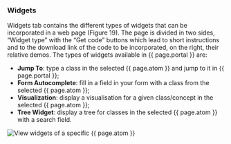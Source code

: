 ### Widgets
Widgets tab contains the different types of widgets that can be incorporated in a web page   (Figure 19). The page is divided in two sides, “Widget type” with the “Get code” buttons which lead to short instructions and to the download link of the code to be incorporated, on the right, their relative  demos. 
The types of widgets available in {{ page.portal }} are:
- **Jump To**: type a class in the selected {{ page.atom }} and jump to it in {{ page.portal }};
- **Form Autocomplete**: fill in a field in your form with a class from the selected {{ page.atom }}; 
- **Visualization**: display a visualisation for a given class/concept in the selected {{ page.atom }};
- **Tree Widget**: display a tree for classes in the selected {{ page.atom }} with a search field.

![View widgets of a specific {{ page.atom }}]({{site.figures_link}}/{{include.portal}}/menu_widgets.png)
